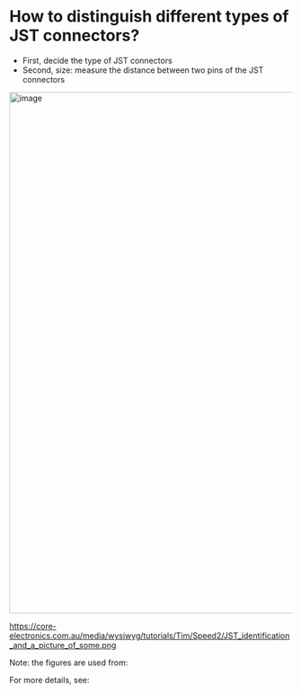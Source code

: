 # How to distinguish different types of JST connectors?

- First, decide the type of JST connectors
- Second, size: measure the distance between two pins of the JST connectors





<img width="929" alt="image" src="https://user-images.githubusercontent.com/48842598/214144505-d145ad6a-4011-4210-844a-be843228c67e.png">

https://core-electronics.com.au/media/wysiwyg/tutorials/Tim/Speed2/JST_identification_and_a_picture_of_some.png

Note: the figures are used from: 

For more details, see: 

